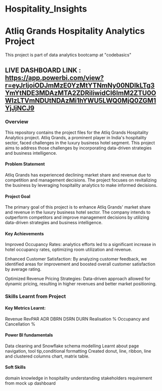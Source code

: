 # Hospitality_Insights

# Atliq Grands Hospitality Analytics Project
This project is part of data analytics bootcamp at "codebasics"

## LIVE DASHBOARD LINK : https://app.powerbi.com/view?r=eyJrIjoiODJmMzE0YzMtYTNmNy00NDlkLTg3YmYtNDE3MDAzMTA2ZDRiIiwidCI6ImM2ZTU0OWIzLTVmNDUtNDAzMi1hYWU5LWQ0MjQ0ZGM1YjJjNCJ9

### Overview
This repository contains the project files for the Atliq Grands Hospitality Analytics project. Atliq Grands, a prominent player in India's hospitality sector, faced challenges in the luxury business hotel segment. This project aims to address those challenges by incorporating data-driven strategies and business intelligence.

#### Problem Statement
Atliq Grands has experienced declining market share and revenue due to competition and management decisions. The project focuses on revitalizing the business by leveraging hospitality analytics to make informed decisions.

#### Project Goal
The primary goal of this project is to enhance Atliq Grands' market share and revenue in the luxury business hotel sector. The company intends to outperform competitors and improve management decisions by utilizing data-driven strategies and business intelligence.

#### Key Achievements
Improved Occupancy Rates: analytics efforts led to a significant increase in hotel occupancy rates, optimizing room utilization and revenue.

Enhanced Customer Satisfaction: By analyzing customer feedback, we identified areas for improvement and boosted overall customer satisfaction by average rating.

Optimized Revenue Pricing Strategies: Data-driven approach allowed for dynamic pricing, resulting in higher revenues and better market positioning.

### Skills Learnt from Project
#### Key Metrics Learnt:
Revenue
RevPAR
ADR
DBRN
DSRN
DURN
Realisation %
Occupancy and Cancellation %

#### Power BI fundamentals
Data cleaning and Snowflake schema modelling
Learnt about page navigation, tool tip,conditional formatting
Created donut, line, ribbon, line and clustered columns chart, matrix table.


#### Soft Skills
domain knowledge in hospitality
understanding stakeholders requirement from mock up dashboard

